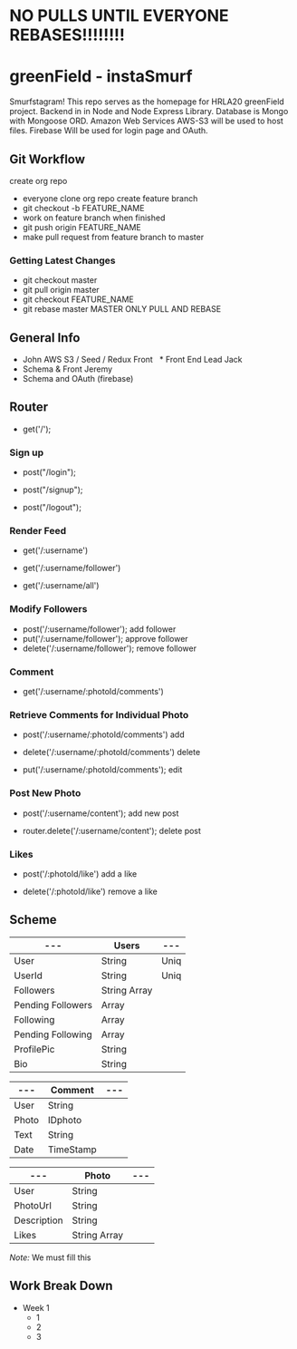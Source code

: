 # NO PULLS UNTIL EVERYONE REBASES!!!!!!!! #
# greenField - instaSmurf #

Smurfstagram!
This repo serves as the homepage for HRLA20 greenField project. Backend in in Node and Node Express Library. Database is Mongo with Mongoose ORD. Amazon Web Services AWS-S3 will be used to host files. Firebase Will be used for login page and OAuth.


## Git Workflow ## 
create org repo
* everyone clone org repo
create feature branch
* git checkout -b FEATURE_NAME
* work on feature branch
when finished
* git push origin FEATURE_NAME
* make pull request from feature branch to master
 
### Getting Latest Changes ###
*  git checkout master
*  git pull origin master
*  git checkout FEATURE_NAME
*  git rebase master
MASTER ONLY PULL AND REBASE

## General Info ##

   * John AWS S3 / Seed / Redux Front
   * Front End Lead Jack
   * Schema & Front Jeremy
   * Schema and OAuth (firebase)

## Router ##

* get('/');

### Sign up ###

*  post("/login");

*  post("/signup");

*  post("/logout");

### Render Feed ###

*  get('/:username')

*  get('/:username/follower')

*  get('/:username/all')

### Modify Followers ###

*  post('/:username/follower');  add follower
*  put('/:username/follower');  approve follower
*  delete('/:username/follower'); remove follower

### Comment ### 

*  get('/:username/:photoId/comments')

### Retrieve Comments for Individual Photo ###

*  post('/:username/:photoId/comments') add

*  delete('/:username/:photoId/comments') delete

*  put('/:username/:photoId/comments'); edit


### Post New Photo ###

*  post('/:username/content'); add new post

*  router.delete('/:username/content'); delete post

### Likes ###

*  post('/:photoId/like') add a like

*  delete('/:photoId/like') remove a like

## Scheme ##

---        | Users        | ---
---        | ---          | ---
User       |String        | Uniq
UserId     |String        | Uniq
Followers  |String Array         | 
Pending Followers  |Array         | 
Following  |Array         | 
Pending Following  |Array       
ProfilePic |String        | 
Bio        |String        |

---        | Comment      | ---
---        | ---          | ---
User       |String        | 
Photo      |IDphoto       | 
Text       |String        | 
Date       |TimeStamp     | 

---        | Photo        | ---
---        | ---          | ---
User       |String        | 
PhotoUrl   |String        | 
Description|String        | 
Likes      |String Array  | 

*Note:* We must fill this


## Work Break Down ##

 * Week 1
   * 1
   * 2
   * 3
